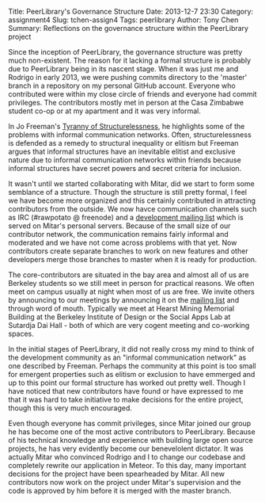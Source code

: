 Title: PeerLibrary's Governance Structure
Date: 2013-12-7 23:30
Category: assignment4
Slug: tchen-assign4
Tags: peerlibrary
Author: Tony Chen
Summary: Reflections on the governance structure within the PeerLibrary project

Since the inception of PeerLibrary, the governance structure was pretty much non-existent. The reason for it lacking a formal structure is probably due to PeerLibrary being in its nascent stage. When it was just me and Rodrigo in early 2013, we were pushing commits directory to the 'master' branch in a repository on my personal GitHub account. Everyone who contributed were within my close circle of friends and everyone had commit privileges. The contributors mostly met in person at the Casa Zimbabwe student co-op or at my apartment and it was very informal.

In Jo Freeman's [Tyranny of Structurelessness](http://www.jofreeman.com/joreen/tyranny.htm), he highlights some of the problems with informal communication networks. Often, structurelessness is defended as a remedy to structural inequality or elitism but Freeman argues that informal structures have an inevitable elitist and exclusive nature due to informal communication networks within friends because informal structures have secret powers and secret criteria for inclusion.

It wasn't until we started collaborating with Mitar, did we start to form some semblance of a structure. Though the structure is still pretty formal, I feel we have become more organized and this certainly contributed in attracting contributors from the outside. We now havce communication channels such as IRC (#rawpotato @ freenode) and a [development mailing list](http://lists.peerlibrary.org/lists/info/dev) which is served on Mitar's personal servers. Because of the small size of our contributor network, the communication remains fairly informal and moderated and we have not come across problems with that yet. Now contributors create separate branches to work on new features and other developers merge those branches to master when it is ready for production.

The core-contributors are situated in the bay area and almost all of us are Berkeley students so we still meet in person for practical reasons. We often meet on campus usually at night when most of us are free. We invite others by announcing to our meetings by announcing it on the [mailing list](http://lists.peerlibrary.org/lists/arc/dev/2013-10/msg00016.html) and through word of mouth. Typically we meet at Hearst Mining Memorial Building at the Berkeley Institute of Design or the Social Apps Lab at Sutardja Dai Hall - both of which are very cogent meeting and co-working spaces. 

In the initial stages of PeerLibrary, it did not really cross my mind to think of the development community as an "informal communication network" as one described by Freeman. Perhaps the community at this point is too small for emergent properties such as elitism or exclusion to have emmerged and up to this point our formal structure has worked out pretty well. Though I have noticed that new contributors have found or have expressed to me that it was hard to take initiative to make decisions for the entire project, though this is very much encouraged.

Even though everyone has commit privileges, since Mitar joined our group he has become one of the most active contributors to PeerLibrary. Because of his technical knowledge and experience with building large open source projects, he has very evidently become our benevelolent dictator. It was actually Mitar who convinced Rodrigo and I to change our codebase and completely rewrite our application in Meteor. To this day, many important decisions for the project have been spearheaded by Mitar. All new contributors now work on the project under Mitar's supervision and the code is approved by him before it is merged with the master branch.
